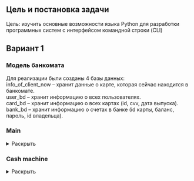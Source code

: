 ## Цель и постановка задачи
Цель: изучить основные возможности языка Python для разработки программных систем с интерфейсом командной строки (CLI)

## Вариант 1 
### Модель банкомата
Для реализации были созданы 4 базы данных: <br>
info_of_client_now – хранит данные о карте, которая сейчас находится в банкомате.<br>
user_bd – хранит информацию о всех пользователях.<br>
card_bd – хранит информацию о всех картах (id, cvv, дата выпуска).<br>
bank_bd – хранит информацию о счетах в банке (id карты, баланс, пароль, id владельца).<br>
### Main
<details>
<summary>Раскрыть</summary>
В main.py мы, используя библиотеку click, реализуем cli. 
Создаем группу команд cli.
 
Создаем такие команды как:
1)	авторизация <br>
![alt text](https://github.com/aleshkey/PPOIS-labs-spring-2023/blob/lw1/LR1/images/main/authorization.jpg)<br>
2)	пополнение баланса<br>
 ![alt text](https://github.com/aleshkey/PPOIS-labs-spring-2023/blob/lw1/LR1/images/main/add_money.jpg)<br>
3)	снятие денег<br>
 ![alt text](https://github.com/aleshkey/PPOIS-labs-spring-2023/blob/lw1/LR1/images/main/withdraw.jpg)<br>
4)	перевод на другую карту<br>
 ![alt text](https://github.com/aleshkey/PPOIS-labs-spring-2023/blob/lw1/LR1/images/main/transfer.jpg)<br>
5)	получение баланса<br>
 ![alt text](https://github.com/aleshkey/PPOIS-labs-spring-2023/blob/lw1/LR1/images/main/balance.jpg)<br>
6)	перевод на телефонный номер<br>
 ![alt text](https://github.com/aleshkey/PPOIS-labs-spring-2023/blob/lw1/LR1/images/main/transfer_to_phone.jpg)<br>
7)	регистрация новой карты<br>
 ![alt text](https://github.com/aleshkey/PPOIS-labs-spring-2023/blob/lw1/LR1/images/main/register.jpg)<br>
Потом добавляем  все команды в группу<br>
 ![alt text](https://github.com/aleshkey/PPOIS-labs-spring-2023/blob/lw1/LR1/images/main/add_to_group.jpg)<br>
И main-функция<br>
 ![alt text](https://github.com/aleshkey/PPOIS-labs-spring-2023/blob/lw1/LR1/images/main/main.jpg)<br>
</details>

### Cash machine
<details>
<summary>Раскрыть</summary>
В cash_machine.py мы, реализуем основную логику программы. Здесь мы производим все операции с базами данных 
 
Создаем такие команды как:
1)	авторизация <br>
![alt text](https://github.com/aleshkey/PPOIS-labs-spring-2023/blob/lw1/LR1/images/cash_machine/authorization.jpg)<br>
2)	пополнение баланса<br>
 ![alt text](https://github.com/aleshkey/PPOIS-labs-spring-2023/blob/lw1/LR1/images/cash_machine/add_money.jpg)<br>
3)	снятие денег<br>
 ![alt text](https://github.com/aleshkey/PPOIS-labs-spring-2023/blob/lw1/LR1/images/cash_machine/withdraw.jpg)<br>
4)	перевод на другую карту<br>
 ![alt text](https://github.com/aleshkey/PPOIS-labs-spring-2023/blob/lw1/LR1/images/cash_machine/transfer.jpg)<br>
5)	получение баланса<br>
 ![alt text](https://github.com/aleshkey/PPOIS-labs-spring-2023/blob/lw1/LR1/images/cash_machine/get_balance.jpg)<br>
6)	регистрация новой карты<br>
 ![alt text](https://github.com/aleshkey/PPOIS-labs-spring-2023/blob/lw1/LR1/images/cash_machine/register.jpg)<br>
</details>